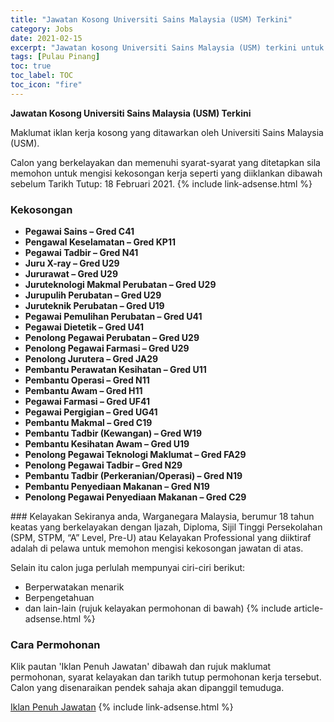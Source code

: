 ```yaml
---
title: "Jawatan Kosong Universiti Sains Malaysia (USM) Terkini" 
category: Jobs 
date: 2021-02-15 
excerpt: "Jawatan kosong Universiti Sains Malaysia (USM) terkini untuk kekosongan Pegawai Sains – Gred C41,Pengawal Keselamatan – Gred KP11,Pegawai Tadbir – Gred N41,Juru X-ray – Gred U29,Jururawat – Gred U29,Juruteknologi Makmal Perubatan – Gred U29,Jurupulih Perubatan – Gred U29,Juruteknik Perubatan – Gred U19,Pegawai Pemulihan Perubatan – Gred U41,Pegawai Dietetik – Gred U41,Penolong Pegawai Perubatan – Gred U29,Penolong Pegawai Farmasi – Gred U29,Penolong Jurutera – Gred JA29,Pembantu Perawatan Kesihatan – Gred U11,Pembantu Operasi – Gred N11,Pembantu Awam – Gred H11,Pegawai Farmasi – Gred UF41,Pegawai Pergigian – Gred UG41,Pembantu Makmal – Gred C19,Pembantu Tadbir (Kewangan) – Gred W19,Pembantu Kesihatan Awam – Gred U19,Penolong Pegawai Teknologi Maklumat – Gred FA29,Penolong Pegawai Tadbir – Gred N29,Pembantu Tadbir (Perkeranian/Operasi) – Gred N19,Pembantu Penyediaan Makanan – Gred N19,Penolong Pegawai Penyediaan Makanan – Gred C29" 
tags: [Pulau Pinang] 
toc: true 
toc_label: TOC 
toc_icon: "fire" 
--- 
```


**Jawatan Kosong Universiti Sains Malaysia (USM) Terkini**

Maklumat iklan kerja kosong yang ditawarkan oleh Universiti Sains Malaysia (USM). 

Calon yang berkelayakan dan memenuhi syarat-syarat yang ditetapkan sila memohon untuk mengisi kekosongan kerja seperti yang diiklankan dibawah sebelum Tarikh Tutup: 18 Februari 2021. 
{% include link-adsense.html %} 
### Kekosongan 
<ul>
<li><strong><span>Pegawai Sains &#8211; Gred C41</span></strong></li>
<li><strong>Pengawal Keselamatan &#8211; Gred KP11</strong></li>
<li><strong><span>Pegawai Tadbir &#8211; Gred N41</span></strong></li>
<li><strong><span>Juru X-ray &#8211; Gred U29</span></strong></li>
<li><strong><span>Jururawat &#8211; Gred U29</span></strong></li>
<li><strong><span>Juruteknologi Makmal Perubatan &#8211; Gred U29</span></strong></li>
<li><strong><span>Jurupulih Perubatan &#8211; Gred U29</span></strong></li>
<li><strong><span>Juruteknik Perubatan &#8211; Gred U19</span></strong></li>
<li><strong><span>Pegawai Pemulihan Perubatan &#8211; Gred U41</span></strong></li>
<li><strong><span>Pegawai Dietetik &#8211; Gred U41</span></strong></li>
<li><strong><span>Penolong Pegawai Perubatan &#8211; Gred U29</span></strong></li>
<li><strong><span>Penolong Pegawai Farmasi &#8211; Gred U29</span></strong></li>
<li><strong><span>Penolong Jurutera &#8211; Gred JA29</span></strong></li>
<li><strong><span>Pembantu Perawatan Kesihatan &#8211; Gred U11</span></strong></li>
<li><strong><span>Pembantu Operasi &#8211; Gred N11</span></strong></li>
<li><strong><span>Pembantu Awam &#8211; Gred H11</span></strong></li>
<li><strong><span>Pegawai Farmasi &#8211; Gred UF41</span></strong></li>
<li><strong><span>Pegawai Pergigian &#8211; Gred UG41</span></strong></li>
<li><strong><span>Pembantu Makmal &#8211; Gred C19</span></strong></li>
<li><strong><span>Pembantu Tadbir (Kewangan) &#8211; Gred W19</span></strong></li>
<li><strong><span>Pembantu Kesihatan Awam &#8211; Gred U19</span></strong></li>
<li><strong><span>Penolong Pegawai Teknologi Maklumat &#8211; Gred FA29</span></strong></li>
<li><strong><span>Penolong Pegawai Tadbir &#8211; Gred N29</span></strong></li>
<li><strong><span>Pembantu Tadbir (Perkeranian/Operasi) &#8211; Gred N19</span></strong></li>
<li><strong><span>Pembantu Penyediaan Makanan &#8211; Gred N19</span></strong></li>
<li><span><strong>Penolong Pegawai Penyediaan Makanan &#8211; Gred C29</strong></span></li>
</ul> 
### Kelayakan 
Sekiranya anda, Warganegara Malaysia, berumur 18 tahun keatas yang berkelayakan dengan Ijazah, Diploma, Sijil Tinggi Persekolahan (SPM, STPM, “A” Level, Pre-U) atau Kelayakan Professional yang diiktiraf adalah di pelawa untuk memohon mengisi kekosongan jawatan di atas.

Selain itu calon juga perlulah mempunyai ciri-ciri berikut:
- Berperwatakan menarik
- Berpengetahuan
- dan lain-lain (rujuk kelayakan permohonan di bawah) 
{% include article-adsense.html %} 
### Cara Permohonan 
Klik pautan 'Iklan Penuh Jawatan' dibawah dan rujuk maklumat permohonan, syarat kelayakan dan tarikh tutup permohonan kerja tersebut.
Calon yang disenaraikan pendek sahaja akan dipanggil temuduga.

<a href="http://erecruit.usm.my/html/index.php/" class="btn btn--info" target="_blank" rel="nofollow noopenner">Iklan Penuh Jawatan</a> 
{% include link-adsense.html %} 